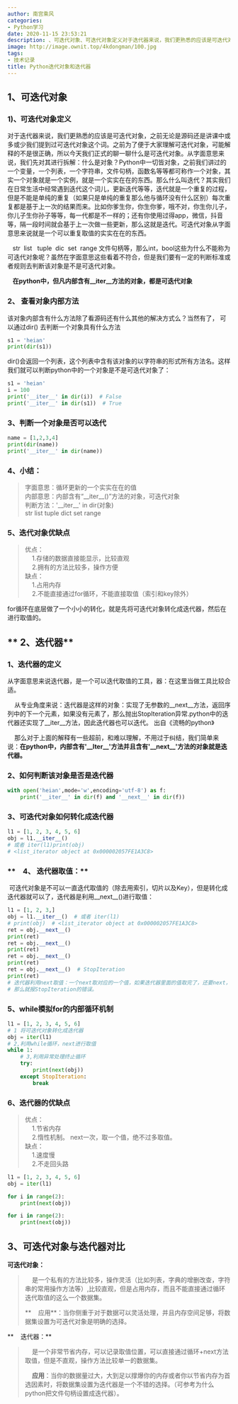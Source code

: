 ```yaml
---
author: 南宫乘风
categories:
- Python学习
date: 2020-11-15 23:53:21
description: 、可迭代对象、可迭代对象定义对于迭代器来说，我们更熟悉的应该是可迭代对象，之前无论是源码还是讲课中或多或少我们提到过可迭代对象这个词。之前为了便于大家理解可迭代对象，可能解释的不是很正确，所以今天我们。。。。。。。
image: http://image.ownit.top/4kdongman/100.jpg
tags:
- 技术记录
title: Python迭代对象和迭代器
---
```


<!--more-->

## **1、可迭代对象**

### **1\)、可迭代对象定义**

对于迭代器来说，我们更熟悉的应该是可迭代对象，之前无论是源码还是讲课中或多或少我们提到过可迭代对象这个词。之前为了便于大家理解可迭代对象，可能解释的不是很正确，所以今天我们正式的聊一聊什么是可迭代对象。从字面意思来说，我们先对其进行拆解：什么是对象？Python中一切皆对象，之前我们讲过的一个变量，一个列表，一个字符串，文件句柄，函数名等等都可称作一个对象，其实一个对象就是一个实例，就是一个实实在在的东西。那么什么叫迭代？其实我们在日常生活中经常遇到迭代这个词儿，更新迭代等等，迭代就是一个重复的过程，但是不能是单纯的重复（如果只是单纯的重复那么他与循环没有什么区别）每次重复都是基于上一次的结果而来。比如你爹生你，你生你爹，哦不对，你生你儿子，你儿子生你孙子等等，每一代都是不一样的；还有你使用过得app，微信，抖音等，隔一段时间就会基于上一次做一些更新，那么这就是迭代。可迭代对象从字面意思来说就是一个可以重复取值的实实在在的东西。

   str  list   tuple  dic  set  range 文件句柄等，那么int，bool这些为什么不能称为可迭代对象呢？虽然在字面意思这些看着不符合，但是我们要有一定的判断标准或者规则去判断该对象是不是可迭代对象。

   **在python中，但凡内部含有\_\_iter\_\_方法的对象，都是可迭代对象**

### **2、 查看对象内部方法**

该对象内部含有什么方法除了看源码还有什么其他的解决方式么？当然有了， 可以通过dir\(\) 去判断一个对象具有什么方法

```python
s1 = 'heian'
print(dir(s1))
```

dir\(\)会返回一个列表，这个列表中含有该对象的以字符串的形式所有方法名。这样我们就可以判断python中的一个对象是不是可迭代对象了：

```python
s1 = 'heian'
i = 100
print('__iter__' in dir(i))  # False
print('__iter__' in dir(s1))  # True
```

### **3、判断一个对象是否可以迭代**

```python
name = [1,2,3,4]
print(dir(name))
print('__iter__' in dir(name))
```

### **4、小结**：

> 字面意思：循环更新的一个实实在在的值  
> 内部意思：内部含有“\_\_iter\_\_\(\)”方法的对象，可迭代对象  
> 判断方法：'\_\_iter\_\_' in dir\(对象\)  
> str list tuple dict set range

### 5、迭代对象优缺点

>   
> 优点：  
>     1.存储的数据直接能显示，比较直观  
>     2.拥有的方法比较多，操作方便  
> 缺点：  
>     1.占用内存  
>     2.不能直接通过for循环，不能直接取值（索引和key除外）

for循环在底层做了一个小小的转化，就是先将可迭代对象转化成迭代器，然后在进行取值的。

## ** 2、迭代器**

### **1、迭代器的定义**

从字面意思来说迭代器，是一个可以迭代取值的工具，器：在这里当做工具比较合适。

    从专业角度来说：迭代器是这样的对象：实现了无参数的\_\_next\_\_方法，返回序列中的下一个元素，如果没有元素了，那么抛出StopIteration异常.python中的迭代器还实现了\_\_iter\_\_方法，因此迭代器也可以迭代。 出自《流畅的python》

    那么对于上面的解释有一些超前，和难以理解，不用过于纠结，我们简单来说：**在python中，内部含有'\_\_Iter\_\_'方法并且含有'\_\_next\_\_'方法的对象就是迭代器。**

### 2、**如何判断该对象是否是迭代器**

```python
with open('heian',mode='w',encoding='utf-8') as f:
    print('__iter__' in dir(f) and '__next__' in dir(f))
```

### 3、**可迭代对象如何转化成迭代器**

```python
l1 = [1, 2, 3, 4, 5, 6]
obj = l1.__iter__() 
# 或者 iter(l1)print(obj) 
# <list_iterator object at 0x000002057FE1A3C8>
```

### **　4、 迭代器取值：**

 可迭代对象是不可以一直迭代取值的（除去用索引，切片以及Key），但是转化成迭代器就可以了，迭代器是利用\_\_next\_\_\(\)进行取值：

```python
l1 = [1, 2, 3,]
obj = l1.__iter__()  # 或者 iter(l1)
# print(obj)  # <list_iterator object at 0x000002057FE1A3C8>
ret = obj.__next__()
print(ret)
ret = obj.__next__()
print(ret)
ret = obj.__next__()
print(ret)
ret = obj.__next__()  # StopIteration
print(ret)
# 迭代器利用next取值：一个next取对应的一个值，如果迭代器里面的值取完了，还要next，
# 那么就报StopIteration的错误。
```

### 5、**while模拟for的内部循环机制**

```python
l1 = [1, 2, 3, 4, 5, 6]
# 1 将可迭代对象转化成迭代器
obj = iter(l1)
# 2,利用while循环，next进行取值
while 1:
    # 3,利用异常处理终止循环
    try:
        print(next(obj))
    except StopIteration:
        break
```

### 6、迭代器的优缺点

> 优点：  
>     1.节省内存  
>     2.惰性机制。 next一次，取一个值，绝不过多取值。​  
> 缺点：  
>     1.速度慢  
>     2.不走回头路

```python
l1 = [1, 2, 3, 4, 5, 6]
obj = iter(l1)

for i in range(2):
    print(next(obj))

for i in range(2):
    print(next(obj))
```

## 3、**可迭代对象与迭代器对比**

**可迭代对象：**

>     是一个私有的方法比较多，操作灵活（比如列表，字典的增删改查，字符串的常用操作方法等）,比较直观，但是占用内存，而且不能直接通过循环迭代取值的这么一个数据集。
> 
> **    应用**：当你侧重于对于数据可以灵活处理，并且内存空间足够，将数据集设置为可迭代对象是明确的选择。

**    迭代器：**

>     是一个非常节省内存，可以记录取值位置，可以直接通过循环+next方法取值，但是不直观，操作方法比较单一的数据集。
> 
>     **应用**：当你的数据量过大，大到足以撑爆你的内存或者你以节省内存为首选因素时，将数据集设置为迭代器是一个不错的选择。（可参考为什么python把文件句柄设置成迭代器）。